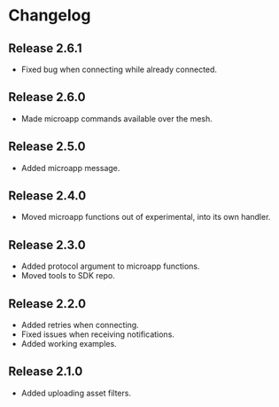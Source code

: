 # Changelog

## Release 2.6.1

- Fixed bug when connecting while already connected.

## Release 2.6.0

- Made microapp commands available over the mesh.

## Release 2.5.0

- Added microapp message.

## Release 2.4.0

- Moved microapp functions out of experimental, into its own handler.

## Release 2.3.0

- Added protocol argument to microapp functions.
- Moved tools to SDK repo.

## Release 2.2.0

- Added retries when connecting.
- Fixed issues when receiving notifications.
- Added working examples.

## Release 2.1.0

- Added uploading asset filters.
